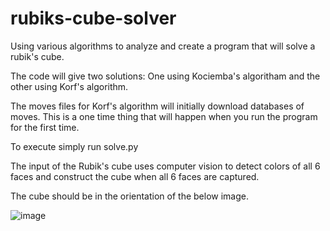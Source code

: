 # rubiks-cube-solver
Using various algorithms to analyze and create a program that will solve a rubik's cube.

The code will give two solutions: One using Kociemba's algoritham and the other using Korf's algorithm.

The moves files for Korf's algorithm will initially download databases of moves. This is a one time thing that will happen when you run the program for the first time.

To execute simply run solve.py

The input of the Rubik's cube uses computer vision to detect colors of all 6 faces and construct the cube when all 6 faces are captured.

The cube should be in the orientation of the below image.

![image](https://github.com/user-attachments/assets/2ee81b64-a3ef-4568-858a-9e69c10dd1fa)
